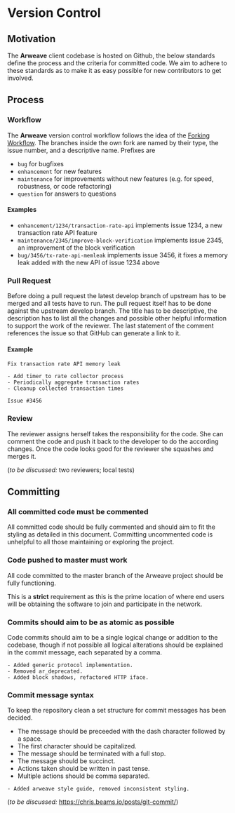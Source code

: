 # Version Control

## Motivation

The **Arweave** client codebase is hosted on Github, the below standards define the process and the criteria for committed code. We aim to adhere to these standards as to make it as easy possible for new contributors to get involved.

## Process

### Workflow

The **Arweave** version control workflow follows the idea of the [Forking Workflow](https://www.atlassian.com/git/tutorials/comparing-workflows/forking-workflow). The branches inside the own fork are named by their type, the issue number, and a descriptive name. Prefixes are

- `bug` for bugfixes
- `enhancement` for new features
- `maintenance` for improvements without new features (e.g. for speed, robustness, or code refactoring)
- `question` for answers to questions

#### Examples

- `enhancement/1234/transaction-rate-api` implements issue 1234, a new transaction rate API feature
- `maintenance/2345/improve-block-verification` implements issue 2345, an improvement of the block verification
- `bug/3456/tx-rate-api-memleak` implements issue 3456, it fixes a memory leak added with the new API of issue 1234 above

### Pull Request

Before doing a pull request the latest develop branch of upstream has to be merged and all tests have to run. The pull request itself has to be done against the upstream develop branch. The title has to be descriptive, the description has to list all the changes and possible other helpful information to support the work of the reviewer. The last statement of the comment references the issue so that GitHub can generate a link to it.

#### Example

```
Fix transaction rate API memory leak

- Add timer to rate collector process
- Periodically aggregate transaction rates
- Cleanup collected transaction times

Issue #3456
```

### Review

The reviewer assigns herself takes the responsibility for the code. She can comment the code and push it back to the developer to do the according changes. Once the code looks good for the reviewer she squashes and merges it.

(*to be discussed:* two reviewers; local tests)

## Committing

### All committed code must be commented

All committed code should be fully commented and should aim to fit the styling as detailed in this document. Committing uncommented code is unhelpful to all those maintaining or exploring the project.

### Code pushed to master must work

All code committed to the master branch of the Arweave project should be fully functioning.

This is a **strict** requirement as this is the prime location of where end users will be obtaining the software to join and participate in the network.

### Commits should aim to be as atomic as possible

Code commits should aim to be a single logical change or addition to the codebase, though if not possible all logical alterations should be explained in the commit message, each separated by a comma.

```
- Added generic protocol implementation.
- Removed ar_deprecated.
- Added block shadows, refactored HTTP iface.
```

### Commit message syntax

To keep the repository clean a set structure for commit messages has been decided.

- The message should be preceeded with the dash character followed by a space.
- The first character should be capitalized.
- The message should be terminated with a full stop.
- The message should be succinct.
- Actions taken should be written in past tense.
- Multiple actions should be comma separated.

```
- Added arweave style guide, removed inconsistent styling.
```

(*to be discussed:* https://chris.beams.io/posts/git-commit/)
